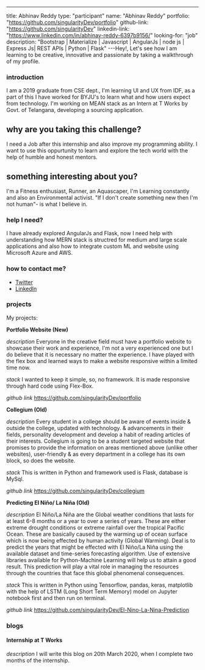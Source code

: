---
title: Abhinav Reddy
type: "participant"
name: "Abhinav Reddy"
portfolio: "https://github.com/singularityDev/portfolio"
github-link: "https://github.com/singularityDev"
linkedin-link: "https://www.linkedin.com/in/abhinav-reddy-6397b9156/"
looking-for: "job"
description: "Bootstrap | Materialize | Javascript | AngularJs | node js | Express Js| REST APIs | Python | Flask"
---Hey!, Let's see how I am learning to be creative, innovative and passionate by taking a walkthrough of my profile.

### introduction

I am a 2019 graduate from CSE dept., I'm learning UI and UX from IDF, as a part of this I have worked for BYJU's to learn what and how users expect from technology. I'm working on MEAN stack as an Intern at T Works by Govt. of Telangana, developing a sourcing application.

## why are you taking this challenge?

I need a Job after this internship and also improve my programming ability.
I want to use this oppurtunity to learn and explore the tech world with the help of humble and honest mentors.

## something interesting about you?

I'm a Fitness enthusiast, Runner, an Aquascaper, I'm Learning constantly and also an Environmental activist.
"If I don't create something new then I'm not human"- is what I believe in.

### help I need?

I have already explored AngularJs and Flask, now I need help with understanding how MERN stack is structred for medium and large scale applications and also how to integrate custom ML and website using Microsoft Azure and AWS.

### how to contact me?

- [Twitter](https://twitter.com/Abhinav_Reddy7)
- [LinkedIn](https://www.linkedin.com/in/abhinav-reddy-6397b9156/)

### projects

My projects:

**Portfolio Website (New)**

_description_ Everyone in the creative field must have a portfolio website to showcase their work and experience, I'm not a very experienced one but I do believe that it is necessary no matter the experience. I have played with the flex box and learned ways to make a website responsive within a limited time now.

_stack_ I wanted to keep it simple, so, no framework. It is made responsive through hard code using Flex-Box.

_github link_ https://github.com/singularityDev/portfolio

**Collegium (Old)**

_description_ Every student in a college should be aware of events inside & outside the college, updated with technology. & advancements in their fields, personality development and develop a habit of reading articles of their interests. Collegium is going to be a student targeted website that promises to provide the information on areas mentioned above (unlike other websites), user-friendly & as every department in a college has its own block, so does the website.

_stack_ This is written in Python and framework used is Flask, database is MySql.

_github link_ https://github.com/singularityDev/collegium

**Predicting El Niño/ La Niña (Old)**

_description_ El Niño/La Niña are the Global weather conditions that lasts for at least 6-8 months or a year to over a series of years. These are either extreme drought conditions or extreme rainfall over the tropical Pacific Ocean. These are basically caused by the warming up of ocean surface which is now being effected by human activity (Global Warming). Deal is to predict the years that might be effected with El Niño/La Niña using the available dataset and time-series forecasting algorithm. Use of extensive libraries available for Python-Machine Learning will help us to attain a good result. This prediction will play a vital role in managing the resources through the countries that face this global phenomenal consequences.

_stack_ This is written in Python using Tensorflow, pandas, keras, matplotlib with the help of LSTM (Long Short Term Memory) model on Jupyter notebook first and then run on terminal.

_github link_ https://github.com/singularityDev/El-Nino-La-Nina-Prediction

### blogs

#### Internship at T Works

_description_ I will write this blog on 20th March 2020, when I complete two months of the internship.
